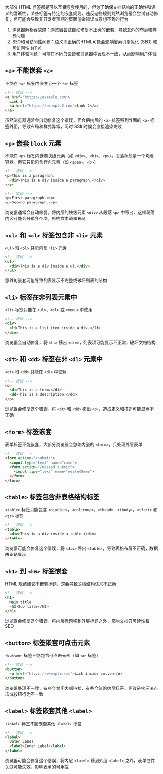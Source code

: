 大部分 HTML 标签都是可以互相嵌套使用的，但为了确保文档结构的正确性和语义的清晰性，某些标签有特定的嵌套规则，违反这些规则刘然浏览器会尝试自动修复，但可能会导致非开发者预期的页面渲染错误或意想不到的行为

1. 浏览器解析器故障：浏览器尝试自动修复不正确的嵌套，导致意外的布局和样式问题
2. SEO和可访问性问题：语义不正确的HTML可能会影响搜索引擎优化 (SEO) 和可访问性 (a11y)
3. 用户体验问题：可能在不同的设备和浏览器中表现不一致，从而影响用户体验

## `<a>` 不能嵌套 `<a>`
不能在 `<a>` 标签内嵌套另一个 `<a>` 标签

```html
<!-- 错误 -->
<a href="https://example.com">
  Link 1
  <a href="https://example2.com">Link 2</a>
</a>
```

虽然浏览器通常会自动修复这个错误，但会把内层的 `<a>` 标签移到外面的 `<a>` 标签外面，导致布局和样式异常，同时 SSR 时候会直接渲染失败

## `<p>` 嵌套 `block` 元素
不能在 `<p>` 标签内嵌套块级元素（如 `<div>`、`<h1>`、`<p>`）。段落标签是一个块级容器，但它只能包含行内元素（如 `<span>`、`<b>`）

```html
<!-- 错误 -->
<p>This is a paragraph.
  <div>This is a div inside a paragraph.</div>
</p>

<!-- 错误 -->
<p>First paragraph.</p>
<p>Second paragraph.</p>
```

浏览器通常会自动修复，将内层的块级元素 `<div>` 从段落 `<p>` 中移出，这样段落内容可能会分成多个块，影响文本流和布局

## `<ul>` 和 `<ol>` 标签包含非 `<li>` 元素
`<ul>` 和 `<ol>` 只能包含 `<li>` 元素

```html
<!-- 错误 -->
<ul>
  <div>This is a div inside a ul.</div>
</ul>
```

意外的嵌套可能导致列表显示不完整或破坏列表的结构

## `<li>` 标签在非列表元素中
`<li>` 标签只能在 `<ul>`、`<ol>` 或 `<menu>` 中使用

```html
<!-- 错误 -->
<div>
  <li>This is a list item inside a div.</li>
</div>
```

浏览器会自动修复，将 `<li>` 移出 `<div>`，列表项可能显示不正常，破坏文档结构

## `<dt>` 和 `<dd>` 标签在非 `<dl>` 元素中
`<dt>` 和 `<dd>` 只能在 `<dl>` 中使用

```html
<!-- 错误 -->
<p>
  <dt>This is a term.</dt>
  <dd>This is a description.</dd>
</p>

```

浏览器会修复这个错误，将 `<dt>` 和 `<dd>` 移出 `<p>`，造成定义和描述可能显示不正确

## `<form>` 标签嵌套
表单标签不能嵌套，大部分浏览器会忽略内嵌的 `<form>`，只处理外层表单

```html
<!-- 错误 -->
<form action="/submit">
  <input type="text" name="name">
  <form action="/nested_submit">
    <input type="text" name="nestedName">
  </form>
</form>
```

## `<table>` 标签包含非表格结构标签
`<table>` 标签只能包含 `<caption>`，`<colgroup>`，`<thead>`，`<tbody>`，`<tfoot>` 和 `<tr>` 标签

```html
<!-- 错误 -->
<table>
  <div>This is a div inside a table.</div>
</table>
```

浏览器可能会修复这个错误，将 `<div>` 移出 `<table>`，导致表格布局不正确，数据未正确显示

## `<h1>` 到 `<h6>` 标签嵌套
HTML 规范建议不嵌套标题，这会导致文档结构语义不正确

```html
<!-- 错误 -->
<h1>
  Main title
  <h2>Sub title</h2>
</h1>
```

浏览器会修复这个错误，将内层标题移到外层标题之外，影响文档的可读性和 SEO

## `<button>` 标签嵌套可点击元素
`<button>` 标签不能包含可点击元素（如 `<a>` 标签）

```html
<!-- 错误 -->
<button>
  <a href="https://example.com">Link inside button</a>
</button>
```

浏览器处理不一致，有些会禁用内部链接，有些会忽略内层标签，导致链接无法点击或按钮行为不一致

## `<label>` 标签嵌套其他 `<label>`
`<label>` 标签不能嵌套其他 `<label>` 标签

```html
<!-- 错误 -->
<label>
  Outer Label
  <label>Inner Label</label>
</label>
```

浏览器可能会修复这个错误，将内层 `<label>` 移到外层 `<label>` 之外，表单控件关联可能失效，影响表单的可用性

